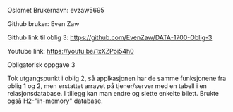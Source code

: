Oslomet Brukernavn: evzaw5695

Github bruker: Even Zaw

Github link til oblig 3: https://github.com/EvenZaw/DATA-1700-Oblig-3

Youtube link: https://youtu.be/1xXZPoi54h0

Obligatorisk oppgave 3

Tok utgangspunkt i oblig 2, så applkasjonen har de samme funksjonene fra oblig 1 og 2, men erstattet arrayet på tjener/server med en tabell i en relasjonsdatabase. I tillegg kan man endre og slette enkelte bilett.
Brukte også H2-"in-memory" database. 




